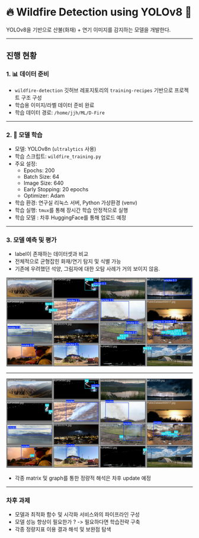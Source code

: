 # 🔥 Wildfire Detection using YOLOv8 🚒

YOLOv8을 기반으로 산불(화재) + 연기 이미지를 감지하는 모델을 개발한다.

---

## 진행 현황

### 1. 📊 데이터 준비
- `wildfire-detection` 깃허브 레포지토리의 `training-recipes` 기반으로 프로젝트 구조 구성
- 학습용 이미지/라벨 데이터 준비 완료
- 학습 데이터 경로: `/home/jjh/ML/D-Fire`

---

### 2. 📝 모델 학습
- 모델: YOLOv8n (`ultralytics` 사용)
- 학습 스크립트: `wildfire_training.py`
- 주요 설정:
  - Epochs: 200
  - Batch Size: 64
  - Image Size: 640
  - Early Stopping: 20 epochs
  - Optimizer: Adam
- 학습 환경: 연구실 리눅스 서버, Python 가상환경 (venv)
- 학습 실행: `tmux`를 통해 장시간 학습 안정적으로 실행
- 학습 모델 : 차후 HuggingFace를 통해 업로드 예정

---


### 3. 모델 예측 및 평가
- label이 존재하는 데이터셋과 비교
- 전체적으로 균형잡힌 화재/연기 탐지 및 식별 가능
- 기존에 우려했던 석양, 그림자에 대한 오탐 사례가 거의 보이지 않음.

![predict dataset으로 예측한 결과](val_batch0_pred.jpg)

---

![label dataset의 실제 결과](val_batch0_labels.jpg)

- 각종 matrix 및 graph를 통한 정량적 해석은 차후 update 예정

---


### 차후 과제

- 모델과 최적화 함수 및 시각화 서비스와의 파이프라인 구성
- 모델 성능 향상이 필요한가 ? -> 필요하다면 학습전략 구축
- 각종 정량지표 이용 결과 해석 및 보완점 탐색


